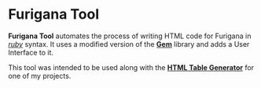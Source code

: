 # Furigana Tool
**Furigana Tool** automates the process of writing HTML code for Furigana in *[ruby](https://developer.mozilla.org/en-US/docs/Web/HTML/Element/ruby)* syntax. It uses a modified version of the **[Gem](https://github.com/helephant/Gem)** library and adds a User Interface to it.

This tool was intended to be used along with the **[HTML Table Generator](https://github.com/showmik/html-table-generator)** for one of my projects.
